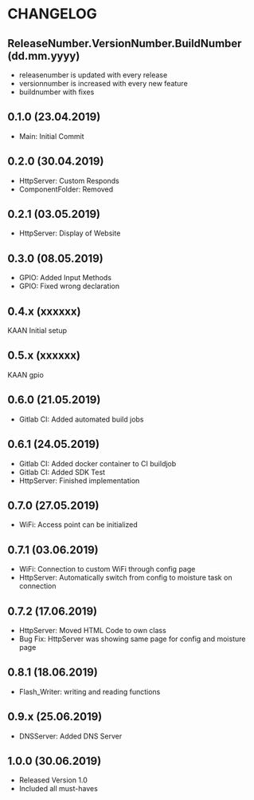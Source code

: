 # CHANGELOG
## ReleaseNumber.VersionNumber.BuildNumber (dd.mm.yyyy)
- releasenumber is updated with every release
- versionnumber is increased with every new feature
- buildnumber with fixes


## 0.1.0 (23.04.2019)

- Main: Initial Commit

## 0.2.0 (30.04.2019)
- HttpServer: Custom Responds
- ComponentFolder: Removed

## 0.2.1 (03.05.2019)
- HttpServer: Display of Website

## 0.3.0 (08.05.2019)
- GPIO: Added Input Methods
- GPIO: Fixed wrong declaration

## 0.4.x (xxxxxx)
KAAN Initial setup

## 0.5.x (xxxxxx)
KAAN gpio

## 0.6.0 (21.05.2019)
- Gitlab CI: Added automated build jobs

## 0.6.1 (24.05.2019)
- Gitlab CI: Added docker container to CI buildjob
- Gitlab CI: Added SDK Test
- HttpServer: Finished implementation

## 0.7.0 (27.05.2019)
- WiFi: Access point can be initialized

## 0.7.1 (03.06.2019)
- WiFi: Connection to custom WiFi through config page
- HttpServer: Automatically switch from config to moisture task on connection

## 0.7.2 (17.06.2019)
- HttpServer: Moved HTML Code to own class
- Bug Fix: HttpServer was showing same page for config and moisture page

## 0.8.1 (18.06.2019)
- Flash_Writer: writing and reading functions


## 0.9.x (25.06.2019)
- DNSServer: Added DNS Server

## 1.0.0 (30.06.2019)
- Released Version 1.0
- Included all must-haves
